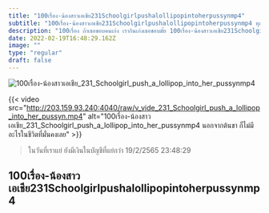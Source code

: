 ```yaml
---
title: "100เรื่อง-น้องสาวเอเชีย231Schoolgirlpushalollipopintoherpussynmp4"
subtitle: "100เรื่อง-น้องสาวเอเชีย231Schoolgirlpushalollipopintoherpussynmp4 ทุกการเติบโต ย่อมปวดหลังเสมอ"
description: "100เรื่อง ถ้าเธอชอบคนเก่ง เรากินเก่งเธอชอบมั้ย 100เรื่อง-น้องสาวเอเชีย231Schoolgirlpushalollipopintoherpussynmp4 19/2/2565 23:48:29"
date: 2022-02-19T16:48:29.162Z
image: ""
type: "regular"
draft: false
---
```


![100เรื่อง-น้องสาวเอเชีย_231_Schoolgirl_push_a_lollipop_into_her_pussynmp4](http://203.159.93.240:4040/raw/v_vide_231_Schoolgirl_push_a_lollipop_into_her_pussyn.jpg)

{{< video src="http://203.159.93.240:4040/raw/v_vide_231_Schoolgirl_push_a_lollipop_into_her_pussyn.mp4" alt="100เรื่อง-น้องสาวเอเชีย_231_Schoolgirl_push_a_lollipop_into_her_pussynmp4 นอกจากต้นขา ก็ไม่มีอะไรในชีวิตที่มั่นคงเลย" >}}


> ในวันที่เราแย่ ยังมีเงินในบัญชีที่แย่กว่า 19/2/2565 23:48:29

## 100เรื่อง-น้องสาวเอเชีย231Schoolgirlpushalollipopintoherpussynmp4
